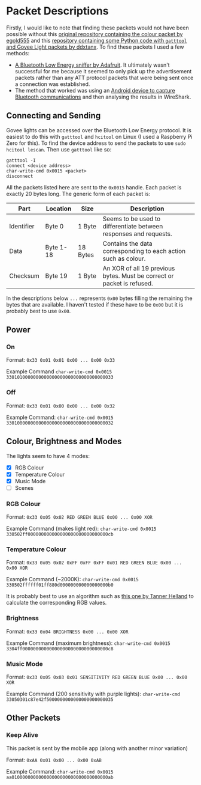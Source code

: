 # Packet Descriptions
Firstly, I would like to note that finding these packets would not have been possible without this [original repository containing the colour packet by egold555](https://github.com/egold555/Govee-H6113-Reverse-Engineering) and this [repository containing some Python code with `gatttool` and Govee Light packets by ddxtanx](https://github.com/ddxtanx/GoveeAPI). To find these packets I used a few methods:
- [A Bluetooth Low Energy sniffer by Adafruit](https://learn.adafruit.com/reverse-engineering-a-bluetooth-low-energy-light-bulb/sniff-protocol). It ultimately wasn't successful for me because it seemed to only pick up the advertisement packets rather than any ATT protocol packets that were being sent once a connection was established.
- The method that worked was using an [Android device to capture Bluetooth communications](https://medium.com/@urish/reverse-engineering-a-bluetooth-lightbulb-56580fcb7546) and then analysing the results in WireShark.
## Connecting and Sending
Govee lights can be accessed over the Bluetooth Low Energy protocol. It is easiest to do this with `gatttool` and `hcitool` on Linux (I used a Raspberry Pi Zero for this). To find the device address to send the packets to use `sudo hcitool lescan`. Then use `gatttool` like so:
```
gatttool -I
connect <device address>
char-write-cmd 0x0015 <packet>
disconnect
```
All the packets listed here are sent to the `0x0015` handle. Each packet is exactly 20 bytes long. The generic form of each packet is:

|Part      |Location |Size    |Description                                                           |
|----------|---------|--------|----------------------------------------------------------------------|
|Identifier|Byte 0   |1 Byte  |Seems to be used to differentiate between responses and requests.     |
|Data      |Byte 1-18|18 Bytes|Contains the data corresponding to each action such as colour.        |
|Checksum  |Byte 19  |1 Byte  |An XOR of all 19 previous bytes. Must be correct or packet is refused.|

In the descriptions below `...` represents `0x00` bytes filling the remaining the bytes that are available. I haven't tested if these have to be `0x00` but it is probably best to use `0x00`.

## Power
### On
Format: `0x33 0x01 0x01 0x00 ... 0x00 0x33`

Example Command `char-write-cmd 0x0015 3301010000000000000000000000000000000033`

### Off
Format: `0x33 0x01 0x00 0x00 ... 0x00 0x32`

Example Command: `char-write-cmd 0x0015 3301000000000000000000000000000000000032`

## Colour, Brightness and Modes
The lights seem to have 4 modes:
- [X] RGB Colour
- [X] Temperature Colour
- [X] Music Mode
- [ ] Scenes 

### RGB Colour

Format: `0x33 0x05 0x02 RED GREEN BLUE 0x00 ... 0x00 XOR`

Example Command (makes light red): `char-write-cmd 0x0015 330502ff000000000000000000000000000000cb`

### Temperature Colour

Format: `0x33 0x05 0x02 0xFF 0xFF 0xFF 0x01 RED GREEN BLUE 0x00 ... 0x00 XOR`

Example Command (~2000K): `char-write-cmd 0x0015 330502ffffff01ff880d000000000000000000b0`

It is probably best to use an algorithm such as [this one by Tanner Helland](https://tannerhelland.com/2012/09/18/convert-temperature-rgb-algorithm-code.html) to calculate the corresponding RGB values.

### Brightness

Format: `0x33 0x04 BRIGHTNESS 0x00 ... 0x00 XOR`

Example Command (maximum brightness): `char-write-cmd 0x0015 3304ff00000000000000000000000000000000c8`

### Music Mode

Format: `0x33 0x05 0x03 0x01 SENSITIVITY RED GREEN BLUE 0x00 ... 0x00 XOR`

Example Command (200 sensitivity with purple lights): `char-write-cmd 33050301c87e42f5000000000000000000000035`

## Other Packets

### Keep Alive
This packet is sent by the mobile app (along with another minor variation)

Format: `0xAA 0x01 0x00 ... 0x00 0xAB`

Example Command: `char-write-cmd 0x0015 aa010000000000000000000000000000000000ab`
